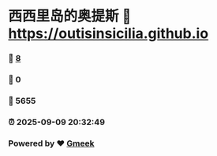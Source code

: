 # 西西里岛的奥提斯 :link: https://outisinsicilia.github.io 
### :page_facing_up: [8](https://outisinsicilia.github.io/tag.html) 
### :speech_balloon: 0 
### :hibiscus: 5655 
### :alarm_clock: 2025-09-09 20:32:49 
### Powered by :heart: [Gmeek](https://github.com/Meekdai/Gmeek)
